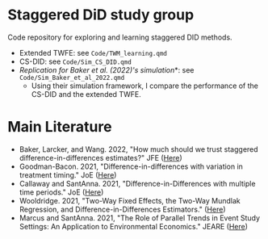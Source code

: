 # Staggered DiD study group

Code repository for exploring and learning staggered DID methods.


+ Extended TWFE: see `Code/TWM_learning.qmd`
+ CS-DID: see `Code/Sim_CS_DID.qmd`
+ *Replication for Baker et al. (2022)'s simulation**: see `Code/Sim_Baker_et_al_2022.qmd`
  + Using their simulation framework, I compare the performance of the CS-DID and the extended TWFE.


# Main Literature
+ Baker, Larcker, and Wang. 2022, "How much should we trust staggered difference-in-differences estimates?" JFE ([Here](https://www.sciencedirect.com/science/article/pii/S0304405X22000204))
+ Goodman-Bacon. 2021, "Difference-in-differences with variation in treatment timing." JoE ([Here](https://linkinghub.elsevier.com/retrieve/pii/S0304407621001445))
+ Callaway and SantAnna. 2021, "Difference-in-Differences with multiple time periods." JoE ([Here](https://linkinghub.elsevier.com/retrieve/pii/S0304407620303948))
+ Wooldridge. 2021, "Two-Way Fixed Effects, the Two-Way Mundlak Regression, and Difference-in-Differences Estimators." ([Here](https://papers.ssrn.com/abstract=3906345))
+ Marcus and SantAnna. 2021, "The Role of Parallel Trends in Event Study Settings: An Application to Environmental Economics." JEARE ([Here](https://www.journals.uchicago.edu/doi/full/10.1086/711509))





